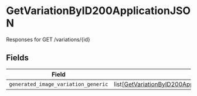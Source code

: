 # GetVariationByID200ApplicationJSON

Responses for GET /variations/{id}


## Fields

| Field                                                                                                                                                                 | Type                                                                                                                                                                  | Required                                                                                                                                                              | Description                                                                                                                                                           |
| --------------------------------------------------------------------------------------------------------------------------------------------------------------------- | --------------------------------------------------------------------------------------------------------------------------------------------------------------------- | --------------------------------------------------------------------------------------------------------------------------------------------------------------------- | --------------------------------------------------------------------------------------------------------------------------------------------------------------------- |
| `generated_image_variation_generic`                                                                                                                                   | list[[GetVariationByID200ApplicationJSONGeneratedImageVariationGeneric](../../models/operations/getvariationbyid200applicationjsongeneratedimagevariationgeneric.md)] | :heavy_minus_sign:                                                                                                                                                    | N/A                                                                                                                                                                   |